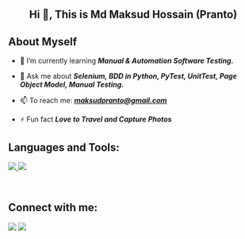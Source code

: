 <h2 align="center">Hi 👋, This is Md Maksud Hossain (Pranto)</h2>
<!-- <h1 align="center">I'm a passionate Web Developer.</h3> -->


## About Myself

<!-- - 🔭 I’m currently working on ***[MERN Projects](https://coders-book-shop.web.app/)*** -->

- 🌱 I’m currently learning ***Manual & Automation Software Testing.***

- 💬 Ask me about ***Selenium, BDD in Python, PyTest, UnitTest, Page Object Model, Manual Testing.***

<!-- - 👯 I’m looking to collaborate on **OpenSource Projects** -->

<!-- - 👨‍💻 All of my projects are available at **[My Portfolio](https://subhamraoniar.com)** -->

- 📫 To reach me: ***maksudpranto@gmail.com***

- ⚡ Fun fact ***Love to Travel and Capture Photos***

## Languages and Tools:

<p align="left">
    <a href="https://www.python.org" target="_blank"> <img src="https://img.icons8.com/color/48/000000/python.png"/> </a>
    <a href="https://www.selenium.dev/" target="_blank"> <img src="https://img.icons8.com/fluent/48/000000/selenium-test-automation.png"/> </a>

</p>

<br/>

## Connect with me:
<p align="left">

<a href = "https://www.facebook.com/pranto005/"><img src="https://img.icons8.com/fluent/50/000000/facebook-new.png"/></a>
<a href = "https://www.linkedin.com/in/mhpranto//"><img src="https://img.icons8.com/fluent/48/000000/linkedin.png"/></a>
<!-- <a href = "https://www.youtube.com/channel/UC-NXT1lYAOPa3lrgWXqvuHA"><img src="https://img.icons8.com/color/48/000000/youtube-play.png"/></a> -->
<!-- <a href = "https://twitter.com/subhamraoniar"><img src="https://img.icons8.com/fluent/48/000000/twitter.png"/></a> -->

</p>
